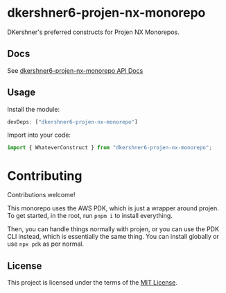 # dkershner6-projen-nx-monorepo

DKershner's preferred constructs for Projen NX Monorepos.

## Docs

See [dkershner6-projen-nx-monorepo API Docs](https://dkershner6.github.io/projen-constructs/dkershner6-projen-nx-monorepo)

## Usage

Install the module:

```typescript
devDeps: ["dkershner6-projen-nx-monorepo"]
```

Import into your code:

```typescript
import { WhateverConstruct } from "dkershner6-projen-nx-monorepo";
```

# Contributing

Contributions welcome!

This monorepo uses the AWS PDK, which is just a wrapper around projen. To get started, in the root, run `pnpm i` to install everything.

Then, you can handle things normally with projen, or you can use the PDK CLI instead, which is essentially the same thing. You can install globally or use `npx pdk` as per normal.

## License

This project is licensed under the terms of the [MIT License](LICENSE.md).
